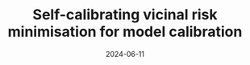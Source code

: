---
title: "Self-calibrating vicinal risk minimisation for model calibration"
collection: publications
category: conferences
permalink: /publication/2024-cvpr
excerpt: 'Model calibration measuring the alignment between the prediction accuracy and model confidence is an important metric reflecting model trustworthiness. Existing dense binary classification methods without proper regularisation of model confidence are prone to being over-confident. To calibrate Deep Neural Networks (DNNs) we propose a Self-Calibrating Vicinal Risk Minimisation (SCVRM) that explores the vicinity space of labeled data where vicinal images that are farther away from labeled images adopt the groundtruth label with decreasing label confidence. We prove that in the logistic regression problem SCVRM can be seen as a Vicinal Risk Minimisation plus a regularisation term that penalises the over-confident predictions. In practical implementation SCVRM is approximated using Monte Carlo sampling that samples additional augmented training images and labels from the vicinal distributions. Experimental results demonstrate that SCVRM can significantly enhance model calibration for different dense classification tasks on both in-distribution and out-of-distribution data. Code is available at https://github.com/Carlisle-Liu/SCVRM.'
date: 2024-06-11
venue: 'CVPR'
paperurl: 'https://openaccess.thecvf.com/content/CVPR2024/papers/Liu_Self-Calibrating_Vicinal_Risk_Minimisation_for_Model_Calibration_CVPR_2024_paper.pdf'
bibtexurl: 'http://academicpages.github.io/files/cvpr2024.bib'
citation: 'Liu, Jiawei, Changkun Ye, Ruikai Cui, and Nick Barnes. In Proceedings of the IEEE/CVF Conference on Computer Vision and Pattern Recognition, pp. 3335-3345. 2024.'
---